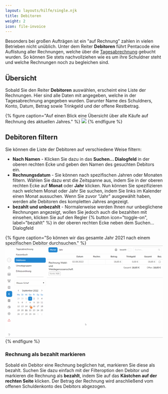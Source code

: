 ```yaml
---
layout: layouts/hilfe/single.njk
title: Debitoren
weight: 2
icon: file-invoice
---
```


Besonders bei großen Aufträgen ist ein "auf Rechnung" zahlen in vielen Betrieben
nicht unüblich. Unter dem Reiter **Debitoren** führt Pentacode eine Auflistung
aller Rechnungen, welche über die
[Tagesabrechnung](hilfe/handbuch/umsaetze/tagesabrechnung/index) gebucht wurden.
So können Sie stets nachvollziehen wie es um ihre Schuldner steht und welche
Rechnungen noch zu begleichen sind. 

## Übersicht

Sobald Sie den Reiter **Debitoren** auswählen, erscheint eine Liste der Rechnungen. Hier sind alle Daten mit angegeben, welche in der
Tagesabrechnung angegeben wurden. Darunter Name des Schuldners, Konto, Datum,
Betrag sowie Trinkgeld und der offene Restbetrag. 

{% figure caption="Auf einen Blick eine Übersicht über alle Käufe auf Rechnung
des aktuellen Jahres." %}
<img src="debitoren-übersicht.png"/>
{% endfigure %}

## Debitoren filtern

Sie können die Liste der Debitoren auf verschiedene Weise filtern:

-  **Nach Namen** - Klicken Sie dazu in das **Suchen... Dialogfeld** in der
   oberen rechten Ecke und geben den Namen des gesuchten Debitors ein.
-  **Rechnungsdatum** - Sie können nach spezifischen Jahren oder
   Monaten filtern. Wählen Sie dazu erst die Zeitspanne aus, indem Sie in der
   oberen rechten Ecke auf **Monat** oder **Jahr** klicken. Nun können Sie
   spezifizieren nach welchem Monat oder Jahr Sie suchen, indem Sie links im
   Kalender einen Monat aussuchen. Wenn Sie zuvor "Jahr" ausgewählt haben,
   werden alle Debitoren des kompletten Jahres angezeigt.
-  **bezahlt und unbezahlt** - Normalerweise werden Ihnen nur unbeglichene
   Rechnungen angezeigt, wollen Sie jedoch auch die bezahlten mit
   einsehen, klicken Sie auf den Regler {% button icon="toggle-on", label="bezahlt" %} in der oberen rechten Ecke
   neben dem Suchen... Dialogfeld

{% figure caption="So können wir das gesamte Jahr 2021 nach einem spezifischen
Debitor durchsuchen." %}
<img src="debitoren-filter.gif"/>
{% endfigure %}

### Rechnung als bezahlt markieren

Sobald ein Debitor eine Rechnung beglichen hat, markieren Sie diese als bezahlt.
Suchen Sie dazu einfach mit der Filteroption den Debitor und markieren die Rechnung
als **bezahlt**, indem Sie auf das **Kästchen auf der rechten Seite** klicken. Der
Betrag der Rechnung wird anschließend vom offenen Schuldenkonto des Debitors
abgezogen. 